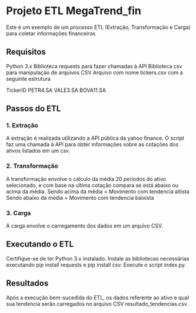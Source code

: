 # Projeto ETL MegaTrend_fin 
Este é um exemplo de um processo ETL (Extração, Transformação e Carga) para coletar informações financeiras

## Requisitos
Python 3.x
Biblioteca requests para fazer chamadas à API
Biblioteca csv para manipulação de arquivos CSV
Arquivo com nome tickers.csv com a seguinte estrutura

TickerID
PETR4.SA
VALE3.SA
BOVA11.SA


## Passos do ETL
### 1. Extração
A extração é realizada utilizando a API pública da yahoo finance. O script faz uma chamada à API para obter informações sobre as cotações dos ativos listados em um csv.

### 2. Transformação
A transformação envolve o cálculo da média 20 periodos do ativo selecionado, e com base na ultima cotação compara se está abaixo ou acima da média.
Sendo acima da média = Movimento com tendencia altista
Sendo abaixo da média = Movimento com tendencia baixista

### 3. Carga
A carga envolve o carregamento dos dados em um arquivo CSV.

## Executando o ETL
Certifique-se de ter Python 3.x instalado.
Instale as bibliotecas necessárias executando pip install requests e pip install csv.
Execute o script index.py.
## Resultados
Após a execução bem-sucedida do ETL, os dados referente ao ativo e qual sua tendencia serão carregados no arquivo CSV resultado_tendencias.csv.

